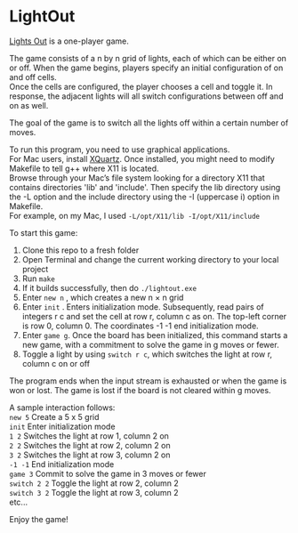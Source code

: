 # LightOut
[Lights Out](https://en.wikipedia.org/wiki/Lights_Out_(game)) is a one-player game.  

The game consists of a n by n grid of lights, each of which can be either on or off.
When the game begins, players specify an initial configuration of on and off cells.  
Once the cells are configured, the player chooses a cell and toggle it. In response,
the adjacent lights will all switch configurations between off and on as well.

The goal of the game is to switch all the lights off within a certain number of moves.

To run this program, you need to use graphical applications.  
For Mac users, install [XQuartz](http://xquartz.macosforge.org/). 
Once installed, you might need to modify Makefile to tell g++ where X11 is located.  
Browse through your Mac’s file system looking for a directory X11 that contains directories 'lib' and 'include'. Then specify the lib directory using the -L option and the include directory using the -I (uppercase i) option in Makefile.  
For example, on my Mac, I used `-L/opt/X11/lib -I/opt/X11/include`  

To start this game:  
1) Clone this repo to a fresh folder  
2) Open Terminal and change the current working directory to your local project  
3) Run `make`  
4) If it builds successfully, then do `./lightout.exe`  
5) Enter `new n` , which creates a new n × n grid  
6) Enter `init` . Enters initialization mode. Subsequently, read pairs of integers r c and set the cell at row r, column c as on. The top-left corner is row 0, column 0. The coordinates -1 -1 end initialization mode.  
7) Enter `game g`. Once the board has been initialized, this command starts a new game, with a commitment to solve the game in g moves or fewer.  
8) Toggle a light by using `switch r c`, which switches the light at row r, column c on or off  

The program ends when the input stream is exhausted or when the game is won or lost. The game is lost if the board is not cleared within g moves.

A sample interaction follows:  
`new 5`       Create a 5 x 5 grid  
`init`        Enter initialization mode   
`1 2`         Switches the light at row 1, column 2 on  
`2 2`         Switches the light at row 2, column 2 on  
`3 2`         Switches the light at row 3, column 2 on  
`-1 -1`       End initialization mode   
`game 3`      Commit to solve the game in 3 moves or fewer  
`switch 2 2`  Toggle the light at row 2, column 2  
`switch 3 2`  Toggle the light at row 3, column 2  
etc...  

Enjoy the game!

